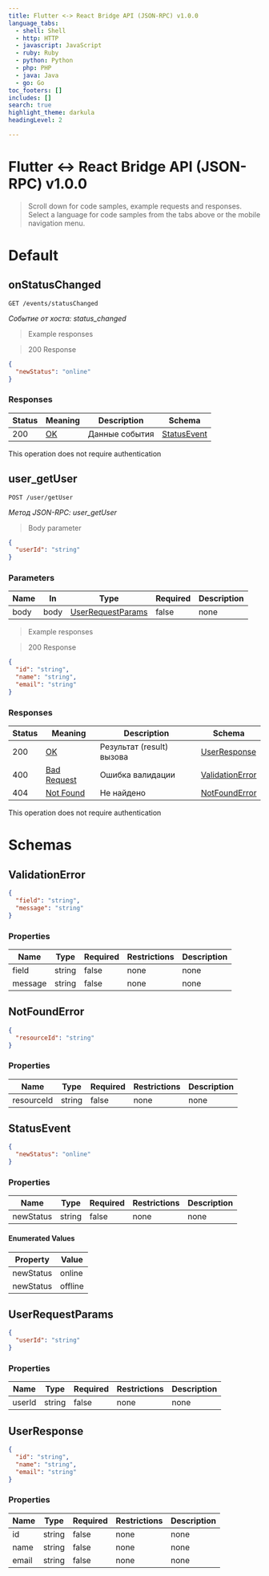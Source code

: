 ```yaml
---
title: Flutter <-> React Bridge API (JSON-RPC) v1.0.0
language_tabs:
  - shell: Shell
  - http: HTTP
  - javascript: JavaScript
  - ruby: Ruby
  - python: Python
  - php: PHP
  - java: Java
  - go: Go
toc_footers: []
includes: []
search: true
highlight_theme: darkula
headingLevel: 2

---
```


<!-- Generator: Widdershins v4.0.1 -->

<h1 id="flutter-react-bridge-api-json-rpc-">Flutter <-> React Bridge API (JSON-RPC) v1.0.0</h1>

> Scroll down for code samples, example requests and responses. Select a language for code samples from the tabs above or the mobile navigation menu.

<h1 id="flutter-react-bridge-api-json-rpc--default">Default</h1>

## onStatusChanged

<a id="opIdonStatusChanged"></a>

`GET /events/statusChanged`

*Событие от хоста: status_changed*

> Example responses

> 200 Response

```json
{
  "newStatus": "online"
}
```

<h3 id="onstatuschanged-responses">Responses</h3>

|Status|Meaning|Description|Schema|
|---|---|---|---|
|200|[OK](https://tools.ietf.org/html/rfc7231#section-6.3.1)|Данные события|[StatusEvent](#schemastatusevent)|

<aside class="success">
This operation does not require authentication
</aside>

## user_getUser

<a id="opIduser_getUser"></a>

`POST /user/getUser`

*Метод JSON-RPC: user_getUser*

> Body parameter

```json
{
  "userId": "string"
}
```

<h3 id="user_getuser-parameters">Parameters</h3>

|Name|In|Type|Required|Description|
|---|---|---|---|---|
|body|body|[UserRequestParams](#schemauserrequestparams)|false|none|

> Example responses

> 200 Response

```json
{
  "id": "string",
  "name": "string",
  "email": "string"
}
```

<h3 id="user_getuser-responses">Responses</h3>

|Status|Meaning|Description|Schema|
|---|---|---|---|
|200|[OK](https://tools.ietf.org/html/rfc7231#section-6.3.1)|Результат (result) вызова|[UserResponse](#schemauserresponse)|
|400|[Bad Request](https://tools.ietf.org/html/rfc7231#section-6.5.1)|Ошибка валидации|[ValidationError](#schemavalidationerror)|
|404|[Not Found](https://tools.ietf.org/html/rfc7231#section-6.5.4)|Не найдено|[NotFoundError](#schemanotfounderror)|

<aside class="success">
This operation does not require authentication
</aside>

# Schemas

<h2 id="tocS_ValidationError">ValidationError</h2>
<!-- backwards compatibility -->
<a id="schemavalidationerror"></a>
<a id="schema_ValidationError"></a>
<a id="tocSvalidationerror"></a>
<a id="tocsvalidationerror"></a>

```json
{
  "field": "string",
  "message": "string"
}

```

### Properties

|Name|Type|Required|Restrictions|Description|
|---|---|---|---|---|
|field|string|false|none|none|
|message|string|false|none|none|

<h2 id="tocS_NotFoundError">NotFoundError</h2>
<!-- backwards compatibility -->
<a id="schemanotfounderror"></a>
<a id="schema_NotFoundError"></a>
<a id="tocSnotfounderror"></a>
<a id="tocsnotfounderror"></a>

```json
{
  "resourceId": "string"
}

```

### Properties

|Name|Type|Required|Restrictions|Description|
|---|---|---|---|---|
|resourceId|string|false|none|none|

<h2 id="tocS_StatusEvent">StatusEvent</h2>
<!-- backwards compatibility -->
<a id="schemastatusevent"></a>
<a id="schema_StatusEvent"></a>
<a id="tocSstatusevent"></a>
<a id="tocsstatusevent"></a>

```json
{
  "newStatus": "online"
}

```

### Properties

|Name|Type|Required|Restrictions|Description|
|---|---|---|---|---|
|newStatus|string|false|none|none|

#### Enumerated Values

|Property|Value|
|---|---|
|newStatus|online|
|newStatus|offline|

<h2 id="tocS_UserRequestParams">UserRequestParams</h2>
<!-- backwards compatibility -->
<a id="schemauserrequestparams"></a>
<a id="schema_UserRequestParams"></a>
<a id="tocSuserrequestparams"></a>
<a id="tocsuserrequestparams"></a>

```json
{
  "userId": "string"
}

```

### Properties

|Name|Type|Required|Restrictions|Description|
|---|---|---|---|---|
|userId|string|false|none|none|

<h2 id="tocS_UserResponse">UserResponse</h2>
<!-- backwards compatibility -->
<a id="schemauserresponse"></a>
<a id="schema_UserResponse"></a>
<a id="tocSuserresponse"></a>
<a id="tocsuserresponse"></a>

```json
{
  "id": "string",
  "name": "string",
  "email": "string"
}

```

### Properties

|Name|Type|Required|Restrictions|Description|
|---|---|---|---|---|
|id|string|false|none|none|
|name|string|false|none|none|
|email|string|false|none|none|

